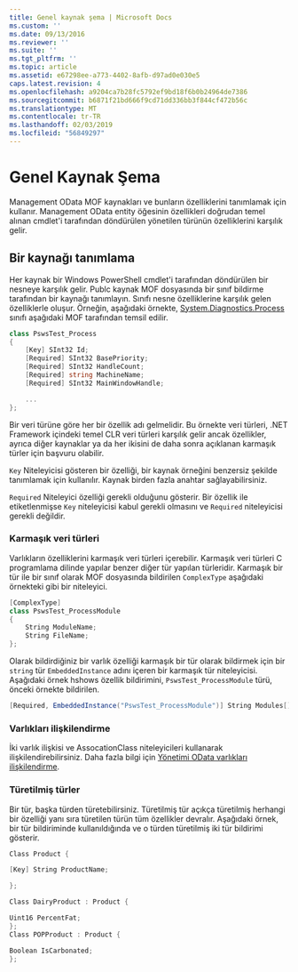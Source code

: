 ```yaml
---
title: Genel kaynak şema | Microsoft Docs
ms.custom: ''
ms.date: 09/13/2016
ms.reviewer: ''
ms.suite: ''
ms.tgt_pltfrm: ''
ms.topic: article
ms.assetid: e67298ee-a773-4402-8afb-d97ad0e030e5
caps.latest.revision: 4
ms.openlocfilehash: a9204ca7b28fc5792ef9bd18f6b0b24964de7386
ms.sourcegitcommit: b6871f21bd666f9cd71dd336bb3f844cf472b56c
ms.translationtype: MT
ms.contentlocale: tr-TR
ms.lasthandoff: 02/03/2019
ms.locfileid: "56849297"
---
```

# <a name="public-resource-schema"></a>Genel Kaynak Şema

Management OData MOF kaynakları ve bunların özelliklerini tanımlamak için kullanır. Management OData entity öğesinin özellikleri doğrudan temel alınan cmdlet'i tarafından döndürülen yönetilen türünün özelliklerini karşılık gelir.

## <a name="defining-a-resource"></a>Bir kaynağı tanımlama

Her kaynak bir Windows PowerShell cmdlet'i tarafından döndürülen bir nesneye karşılık gelir. Publc kaynak MOF dosyasında bir sınıf bildirme tarafından bir kaynağı tanımlayın. Sınıfı nesne özelliklerine karşılık gelen özelliklerle oluşur. Örneğin, aşağıdaki örnekte, [System.Diagnostics.Process](/dotnet/api/System.Diagnostics.Process) sınıfı aşağıdaki MOF tarafından temsil edilir.

```csharp
class PswsTest_Process
{
    [Key] SInt32 Id;
    [Required] SInt32 BasePriority;
    [Required] SInt32 HandleCount;
    [Required] string MachineName;
    [Required] SInt32 MainWindowHandle;

    ...
};
```

Bir veri türüne göre her bir özellik adı gelmelidir. Bu örnekte veri türleri, .NET Framework içindeki temel CLR veri türleri karşılık gelir ancak özellikler, ayrıca diğer kaynaklar ya da her ikisini de daha sonra açıklanan karmaşık türler için başvuru olabilir.

`Key` Niteleyicisi gösteren bir özelliği, bir kaynak örneğini benzersiz şekilde tanımlamak için kullanılır. Kaynak birden fazla anahtar sağlayabilirsiniz.

`Required` Niteleyici özelliği gerekli olduğunu gösterir. Bir özellik ile etiketlenmişse `Key` niteleyicisi kabul gerekli olmasını ve `Required` niteleyicisi gerekli değildir.

### <a name="complex-data-types"></a>Karmaşık veri türleri

Varlıkların özelliklerini karmaşık veri türleri içerebilir. Karmaşık veri türleri C programlama dilinde yapılar benzer diğer tür yapılan türleridir. Karmaşık bir tür ile bir sınıf olarak MOF dosyasında bildirilen `ComplexType` aşağıdaki örnekteki gibi bir niteleyici.

```csharp
[ComplexType]
class PswsTest_ProcessModule
{
    String ModuleName;
    String FileName;
};
```

Olarak bildirdiğiniz bir varlık özelliği karmaşık bir tür olarak bildirmek için bir `string` tür `EmbeddedInstance` adını içeren bir karmaşık tür niteleyicisi. Aşağıdaki örnek hshows özellik bildirimini, `PswsTest_ProcessModule` türü, önceki örnekte bildirilen.

```csharp
[Required, EmbeddedInstance("PswsTest_ProcessModule")] String Modules[];
```

### <a name="associating-entities"></a>Varlıkları ilişkilendirme

İki varlık ilişkisi ve AssocationClass niteleyicileri kullanarak ilişkilendirebilirsiniz. Daha fazla bilgi için [Yönetimi OData varlıkları ilişkilendirme](./associating-management-odata-entities.md).

### <a name="derived-types"></a>Türetilmiş türler

Bir tür, başka türden türetebilirsiniz. Türetilmiş tür açıkça türetilmiş herhangi bir özelliği yanı sıra türetilen türün tüm özellikler devralır. Aşağıdaki örnek, bir tür bildiriminde kullanıldığında ve o türden türetilmiş iki tür bildirimi gösterir.

```csharp
Class Product {

[Key] String ProductName;

};

Class DairyProduct : Product {

Uint16 PercentFat;
};
Class POPProduct : Product {

Boolean IsCarbonated;
};

```